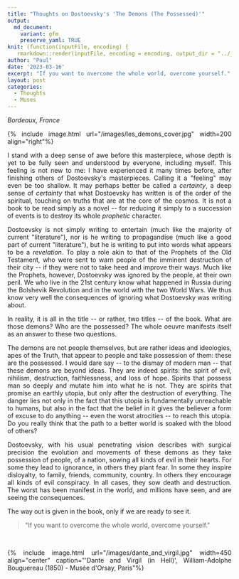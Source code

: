 ```yaml
---
title: "Thoughts on Dostoevsky's 'The Demons (The Possessed)'"
output:
  md_document:
    variant: gfm
    preserve_yaml: TRUE
knit: (function(inputFile, encoding) {
   rmarkdown::render(inputFile, encoding = encoding, output_dir = "../_posts") })
author: "Paul"
date: '2023-03-16'
excerpt: "If you want to overcome the whole world, overcome yourself."
layout: post
categories:
  - Thoughts
  - Muses
---
```


<style>body {text-align: justify}</style>

*Bordeaux, France*

{% include image.html url="/images/les_demons_cover.jpg" width=200 align="right"%}

I stand with a deep sense of awe before this masterpiece, whose depth is yet to be fully seen and understood by everyone, including myself. This feeling is not new to me: I have experienced it many times before, after finishing others of Dostoevsky's masterpieces. Calling it a "feeling" may even be too shallow. It may perhaps better be called a *certainty*, a deep sense of *certainty* that what Dostoevsky has written is of the order of the spiritual, touching on truths that are at the core of the cosmos. It is not a book to be read simply as a novel -- for reducing it simply to a succession of events is to destroy its whole *prophetic* character. 

Dostoevsky is not simply writing to entertain (much like the majority of current "literature"), nor is he writing to propagandise (much like a good part of current "literature"), but he is writing to put into words what appears to be a *revelation*. To play a role akin to that of the Prophets of the Old Testament, who were sent to warn people of the imminent destruction of their city -- if they were not to take heed and improve their ways. Much like the Prophets, however, Dostoevsky was ignored by the people, at their own peril. We who live in the 21st century know what happened in Russia during the Bolshevik Revolution and in the world with the two World Wars. We thus know very well the consequences of ignoring what Dostoevsky was writing about.

In reality, it is all in the title -- or rather, two titles -- of the book. What are those demons? Who are the possessed? The whole oeuvre manifests itself as an answer to these two questions.

The demons are not people themselves, but are rather ideas and ideologies, apes of the Truth, that appear to people and take possession of them: these are the possessed. I would dare say -- to the dismay of modern man -- that these demons are beyond ideas. They are indeed spirits: the spirit of evil, nihilism, destruction, faithlessness, and loss of hope. Spirits that possess man so deeply and mutate him into what he is not. They are spirits that promise an earthly utopia, but only after the destruction of everything. The danger lies not only in the fact that this utopia is fundamentally unreachable to humans, but also in the fact that the belief in it gives the believer a form of excuse to do anything -- even the worst atrocities -- to reach this utopia. Do you really think that the path to a better world is soaked with the blood of others?

Dostoevsky, with his usual penetrating vision describes with surgical precision the evolution and movements of these demons as they take possession of people, of a nation, sowing all kinds of evil in their hearts. For some they lead to ignorance, in others they plant fear. In some they inspire disloyalty, to family, friends, community, country. In others they encourage all kinds of evil conspiracy. In all cases, they sow death and destruction. The worst has been manifest in the world, and millions have seen, and are seeing the consequences.

The way out is given in the book, only if we are ready to see it.

> "If you want to overcome the whole world, overcome yourself."

&nbsp;

{% include image.html url="/images/dante_and_virgil.jpg" width=450 align="center" caption="'Dante and Virgil (in Hell)', William-Adolphe Bouguereau (1850) - Musée d'Orsay, Paris"%}